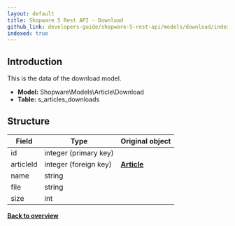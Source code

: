 ```yaml
---
layout: default
title: Shopware 5 Rest API - Download
github_link: developers-guide/shopware-5-rest-api/models/download/index.md
indexed: true
---
```


## Introduction

This is the data of the download model.

* **Model:** Shopware\Models\Article\Download
* **Table:** s_articles_downloads

## Structure

| Field                 | Type                  | Original object                                       |
|-----------------------|-----------------------|-------------------------------------------------------|
| id            	    | integer (primary key) |                                                       |
| articleId             | integer (foreign key) | **[Article](../api-resources-article)**               |
| name                  | string                |                                                       |
| file                  | string                |                                                       |
| size                  | int                   |                                                       |

**[Back to overview](../)**